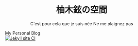 <h1 align='center'>柚木鉉の空間</h1>
<p align='center'>C'est pour cela que je suis née Ne me plaignez pas</p>

My Personal Blog  
[![Jekyll site CI](https://github.com/YuzukiTsuru/YuzukiTsuru.GitHub.io/actions/workflows/jekyll.yml/badge.svg)](https://github.com/YuzukiTsuru/YuzukiTsuru.GitHub.io/actions/workflows/jekyll.yml)
